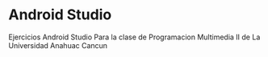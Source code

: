 # Android Studio
 Ejercicios Android Studio
Para la clase de Programacion Multimedia II de La Universidad Anahuac Cancun
